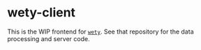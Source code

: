 # wety-client
This is the WIP frontend for [`wety`](https://github.com/jmviz/wety). See that repository for the data processing and server code.